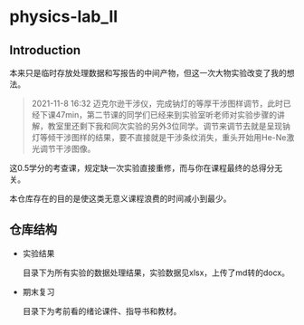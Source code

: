 # physics-lab_II

## Introduction
本来只是临时存放处理数据和写报告的中间产物，但这一次大物实验改变了我的想法。

> 2021-11-8 16:32 迈克尔逊干涉仪，完成钠灯的等厚干涉图样调节，此时已经下课47min，第二节课的同学们已经来到实验室听老师对实验步骤的讲解，教室里还剩下我和同次实验的另外3位同学。调节来调节去就是呈现钠灯等倾干涉图样的结果，要不直接就是干涉条纹消失，重头开始用He-Ne激光调节干涉图像。

这0.5学分的考查课，规定缺一次实验直接重修，而与你在课程最终的总得分无关。

本仓库存在的目的是使这类无意义课程浪费的时间减小到最少。

## 仓库结构

* 实验结果

  目录下为所有实验的数据处理结果，实验数据见xlsx，上传了md转的docx。

* 期末复习

  目录下为考前看的绪论课件、指导书和教材。
